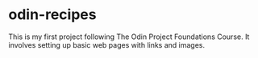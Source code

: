 # odin-recipes
This is my first project following The Odin Project Foundations Course.
It involves setting up basic web pages with links and images.